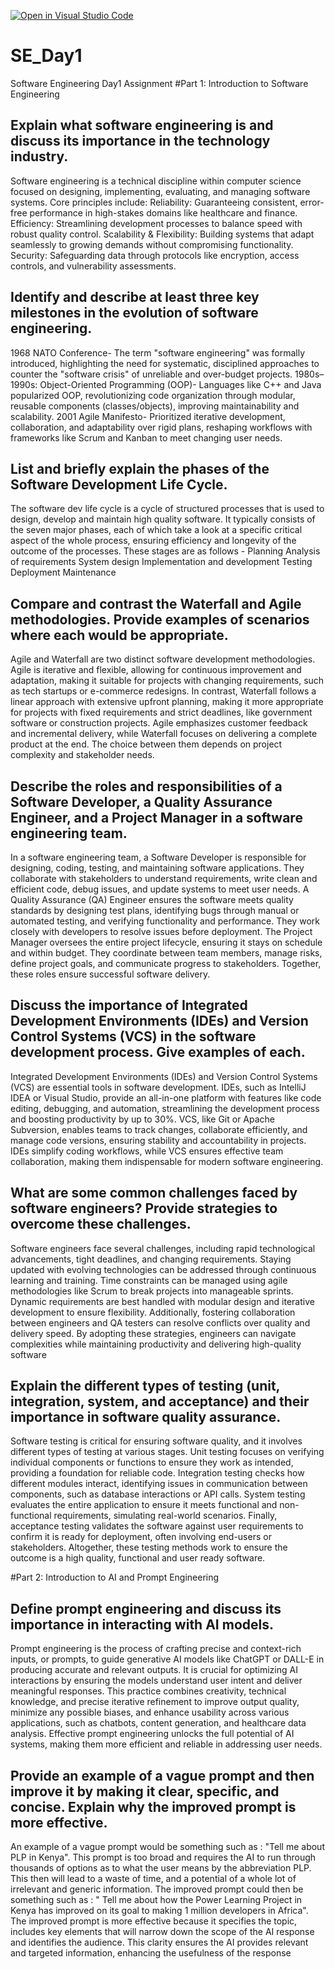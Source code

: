 [![Open in Visual Studio Code](https://classroom.github.com/assets/open-in-vscode-2e0aaae1b6195c2367325f4f02e2d04e9abb55f0b24a779b69b11b9e10269abc.svg)](https://classroom.github.com/online_ide?assignment_repo_id=18374531&assignment_repo_type=AssignmentRepo)
# SE_Day1
Software Engineering Day1 Assignment
#Part 1: Introduction to Software Engineering

## Explain what software engineering is and discuss its importance in the technology industry.

Software engineering is a technical discipline within computer science focused on designing, implementing, evaluating, and managing software systems. Core principles include:
Reliability: Guaranteeing consistent, error-free performance in high-stakes domains like healthcare and finance.
Efficiency: Streamlining development processes to balance speed with robust quality control.
Scalability & Flexibility: Building systems that adapt seamlessly to growing demands without compromising functionality.
Security: Safeguarding data through protocols like encryption, access controls, and vulnerability assessments.

## Identify and describe at least three key milestones in the evolution of software engineering.

1968 NATO Conference-
The term "software engineering" was formally introduced, highlighting the need for systematic, disciplined approaches to counter the "software crisis" of unreliable and over-budget projects.
1980s–1990s: Object-Oriented Programming (OOP)-
Languages like C++ and Java popularized OOP, revolutionizing code organization through modular, reusable components (classes/objects), improving maintainability and scalability.
2001 Agile Manifesto- 
Prioritized iterative development, collaboration, and adaptability over rigid plans, reshaping workflows with frameworks like Scrum and Kanban to meet changing user needs.

## List and briefly explain the phases of the Software Development Life Cycle.
The software dev life cycle is a cycle of structured processes that is used to design, develop and maintain high quality software. It typically consists of the seven major phases, each of which take a look at a specific critical aspect of the whole process, ensuring efficiency and longevity of the outcome of the processes. 
These stages are as follows - 
Planning
Analysis of requirements
System design
Implementation and development
Testing
Deployment
Maintenance

## Compare and contrast the Waterfall and Agile methodologies. Provide examples of scenarios where each would be appropriate.
Agile and Waterfall are two distinct software development methodologies. Agile is iterative and flexible, allowing for continuous improvement and adaptation, making it suitable for projects with changing requirements, such as tech startups or e-commerce redesigns. In contrast, Waterfall follows a linear approach with extensive upfront planning, making it more appropriate for projects with fixed requirements and strict deadlines, like government software or construction projects. Agile emphasizes customer feedback and incremental delivery, while Waterfall focuses on delivering a complete product at the end. The choice between them depends on project complexity and stakeholder needs.

## Describe the roles and responsibilities of a Software Developer, a Quality Assurance Engineer, and a Project Manager in a software engineering team.
In a software engineering team, a Software Developer is responsible for designing, coding, testing, and maintaining software applications. They collaborate with stakeholders to understand requirements, write clean and efficient code, debug issues, and update systems to meet user needs. A Quality Assurance (QA) Engineer ensures the software meets quality standards by designing test plans, identifying bugs through manual or automated testing, and verifying functionality and performance. They work closely with developers to resolve issues before deployment. The Project Manager oversees the entire project lifecycle, ensuring it stays on schedule and within budget. They coordinate between team members, manage risks, define project goals, and communicate progress to stakeholders. Together, these roles ensure successful software delivery.

## Discuss the importance of Integrated Development Environments (IDEs) and Version Control Systems (VCS) in the software development process. Give examples of each.
Integrated Development Environments (IDEs) and Version Control Systems (VCS) are essential tools in software development. IDEs, such as IntelliJ IDEA or Visual Studio, provide an all-in-one platform with features like code editing, debugging, and automation, streamlining the development process and boosting productivity by up to 30%. VCS, like Git or Apache Subversion, enables teams to track changes, collaborate efficiently, and manage code versions, ensuring stability and accountability in projects. IDEs simplify coding workflows, while VCS ensures effective team collaboration, making them indispensable for modern software engineering.

## What are some common challenges faced by software engineers? Provide strategies to overcome these challenges.
Software engineers face several challenges, including rapid technological advancements, tight deadlines, and changing requirements. Staying updated with evolving technologies can be addressed through continuous learning and training. Time constraints can be managed using agile methodologies like Scrum to break projects into manageable sprints. Dynamic requirements are best handled with modular design and iterative development to ensure flexibility. Additionally, fostering collaboration between engineers and QA testers can resolve conflicts over quality and delivery speed. By adopting these strategies, engineers can navigate complexities while maintaining productivity and delivering high-quality software

## Explain the different types of testing (unit, integration, system, and acceptance) and their importance in software quality assurance.
Software testing is critical for ensuring software quality, and it involves different types of testing at various stages. Unit testing focuses on verifying individual components or functions to ensure they work as intended, providing a foundation for reliable code. Integration testing checks how different modules interact, identifying issues in communication between components, such as database interactions or API calls. System testing evaluates the entire application to ensure it meets functional and non-functional requirements, simulating real-world scenarios. Finally, acceptance testing validates the software against user requirements to confirm it is ready for deployment, often involving end-users or stakeholders. Altogether, these testing methods work to ensure the outcome is a high quality, functional and user ready software. 


#Part 2: Introduction to AI and Prompt Engineering

## Define prompt engineering and discuss its importance in interacting with AI models.
Prompt engineering is the process of crafting precise and context-rich inputs, or prompts, to guide generative AI models like ChatGPT or DALL-E in producing accurate and relevant outputs. It is crucial for optimizing AI interactions by ensuring the models understand user intent and deliver meaningful responses. This practice combines creativity, technical knowledge, and precise iterative refinement to improve output quality, minimize any possible biases, and enhance usability across various applications, such as chatbots, content generation, and healthcare data analysis. Effective prompt engineering unlocks the full potential of AI systems, making them more efficient and reliable in addressing user needs.


## Provide an example of a vague prompt and then improve it by making it clear, specific, and concise. Explain why the improved prompt is more effective.
An example of a  vague prompt would be something such as : "Tell me about PLP in Kenya".
This prompt is too broad and requires the AI to run through thousands of options as to what the user means by the abbreviation PLP. This then will lead to a waste of time, and a potential of a whole lot of irrelevant and generic information. 
The improved prompt could then be something such as : " Tell me about how the Power Learning Project in Kenya has improved on its goal to making 1 million developers in Africa". 
The improved prompt is more effective because it specifies the topic, includes key elements that will narrow down the scope of the AI response and identifies the audience. This clarity ensures the AI provides relevant and targeted information, enhancing the usefulness of the response


